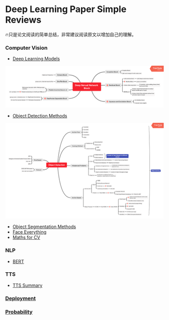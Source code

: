 # Deep Learning Paper Simple Reviews

:fire:只是论文阅读的简单总结，非常建议阅读原文以增加自己的理解。

### Computer Vision

- [Deep Learning Models](./BackBoneModels.md)

![Deep Nerual Network Block](assets/Deep%20Nerual%20Network%20Block.png)

- [Object Detection Methods](./ObjectDetection.md)

![Object Detection](assets/Object%20Detection.png)

- [Object Segmentation Methods](./ObjectSegmentation.md)
- [Face Everything](./Face.md)
- [Maths for CV](./Maths.md)

### NLP

- [BERT](./Attention%20is%20all%20you%20need%20(Transformer).md)

### TTS

- [TTS Summary](./Text%20to%20Speech.md)

### [Deployment](./Deployment.md)

### [Probability](./概率%20Probability.md)




